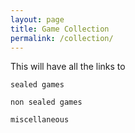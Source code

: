 ```yaml
---
layout: page
title: Game Collection
permalink: /collection/
---
```


This will have all the links to

`sealed games`

`non sealed games`

`miscellaneous`